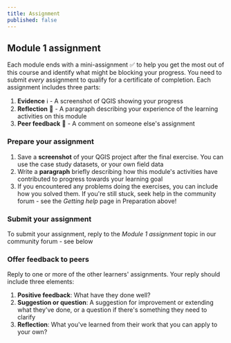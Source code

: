 ```yaml
---
title: Assignment 
published: false
---
```


## Module 1 assignment

Each module ends with a mini-assignment :white_check_mark: to help you get the most out of this course and identify what might be blocking your progress.  You need to submit *every* assignment to qualify for a certificate of completion.
Each assignment includes three parts:
1. **Evidence** :information_source: - A screenshot of QGIS showing your progress
2. **Reflection** :thought_balloon: - A paragraph describing your experience of the learning activities on this module
3. **Peer feedback** :speech_balloon: - A comment on someone else's assignment

### Prepare your assignment

1. Save a **screenshot** of your QGIS project after the final exercise.  You can use the case study datasets, or your own field data
2. Write a **paragraph** briefly describing how this module's activities have contributed to progress towards your learning goal
3. If you encountered any problems doing the exercises, you can include how you solved them.  If you're still stuck, seek help in the community forum - see the *Getting help* page in Preparation above!

### Submit your assignment
To submit your assignment, reply to the *Module 1 assignment* topic in our community forum - see below

### Offer feedback to peers
Reply to one or more of the other learners' assignments.  Your reply should include three elements:
1. **Positive feedback**: What have they done well?
2. **Suggestion or question**: A suggestion for improvement or extending what they've done, or a question if there's something they need to clarify
3. **Reflection**: What you've learned from their work that you can apply to your own?



<!-- Quiz re projects/theory?
Quiz: #attributes, records, columns, metadata -->


<div id='discourse-comments'></div>

<script type="text/javascript">
  window.DiscourseEmbed = { discourseUrl: 'https://community.verdantlearn.org/', topicId: 74 };

  (function() {
    var d = document.createElement('script'); d.type = 'text/javascript'; d.async = true;
    d.src = window.DiscourseEmbed.discourseUrl + 'javascripts/embed.js';
    (document.getElementsByTagName('head')[0] || document.getElementsByTagName('body')[0]).appendChild(d);
  })();
</script>

